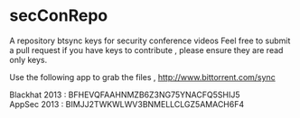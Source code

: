 secConRepo
==========

A repository btsync keys for security conference videos 
Feel free to submit a pull request if you have keys to contribute , please ensure they are read only keys.

Use the following app to grab the files , http://www.bittorrent.com/sync

Blackhat 2013 : BFHEVQFAAHNMZB6Z3NG75YNACFQ5SHIJ5                       
AppSec 2013 : BIMJJ2TWKWLWV3BNMELLCLGZ5AMACH6F4
